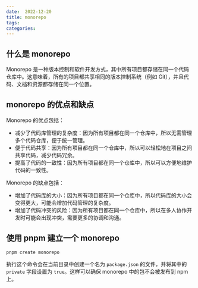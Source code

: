 ```yaml
---
date:  2022-12-20
title: monorepo
tags: 
categories:
---
```


## 什么是 monorepo
Monorepo 是一种版本控制和软件开发方式，其中所有项目都存储在同一个代码仓库中。这意味着，所有的项目都共享相同的版本控制系统（例如 Git），并且代码、文档和资源都存储在同一个位置。

## monorepo 的优点和缺点
Monorepo 的优点包括：

-   减少了代码库管理的复杂度：因为所有项目都在同一个仓库中，所以无需管理多个代码仓库，便于统一管理。
-   便于代码共享：因为所有项目都在同一个仓库中，所以可以轻松地在项目之间共享代码，减少代码冗余。
-   提高了代码的一致性：因为所有项目都在同一个仓库中，所以可以方便地维护代码的一致性。

Monorepo 的缺点包括：

-   增加了代码库的大小：因为所有项目都在同一个仓库中，所以代码库的大小会变得更大，可能会增加代码管理的复杂度。
-   增加了代码冲突的风险：因为所有项目都在同一个仓库中，所以在多人协作开发时可能会出现冲突，需要更多的协调和沟通。

## 使用 pnpm 建立一个 monorepo
```shell
pnpm create monorepo
```

执行这个命令会在当前目录中创建一个名为 `package.json` 的文件，并将其中的 `private` 字段设置为 `true`。这样可以确保 monorepo 中的包不会被发布到 npm 上。
